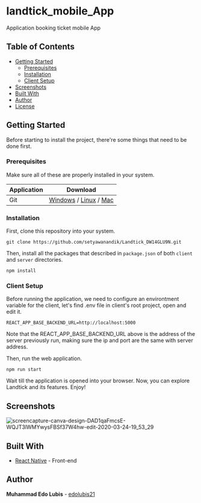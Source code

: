 # landtick_mobile_App

Application booking ticket mobile App

## Table of Contents

- [Getting Started](#getting-started)
  - [Prerequisites](#prerequisites)
  - [Installation](#installation)
  - [Client Setup](#client-setup)
- [Screenshots](#screenshots)
- [Built With](#built-with)
- [Author](#author)
- [License](#license)

## Getting Started

Before starting to install the project, there're some things that need to be done first.

### Prerequisites

Make sure all of these are properly installed in your system.

| Application  | Download                                                                            |
| ------------ | ----------------------------------------------------------------------------------- |
| Git          | [Windows](https://gitforwindows.org/) / [Linux](https://git-scm.com/download/linux) / [Mac](https://git-scm.com/download/mac)  |


### Installation

First, clone this repository into your system.

```
git clone https://github.com/setyawanandik/Landtick_DW14GLU9N.git
```

Then, install all the packages that described in `package.json` of both `client` and `server` directories.

```
npm install
```

### Client Setup

Before running the application, we need to configure an environtment variable for the client, let's find .env file in client's root project, open and edit it.

```
REACT_APP_BASE_BACKEND_URL=http://localhost:5000
```
Note that the REACT_APP_BASE_BACKEND_URL above is the address of the server previously run, making sure the ip and port are the same with server address.

Then, run the web application.

`npm run start`

Wait till the application is opened into your browser. Now, you can explore Landtick and its features. Enjoy!

## Screenshots


<p align="center">
  
 ![screencapture-canva-design-DAD1qaFmcsE-WQJT3lWMYwysFBSf37W4hw-edit-2020-03-24-19_53_29](https://user-images.githubusercontent.com/59104566/77428115-2f44fc80-6e0a-11ea-8220-bdcf4b3b9f6a.png)

</p>


## Built With

- [React Native](https://reactnative.dev/) - Front-end


## Author

**Muhammad Edo Lubis** - [edolubis21](https://github.com/edolubis21)
